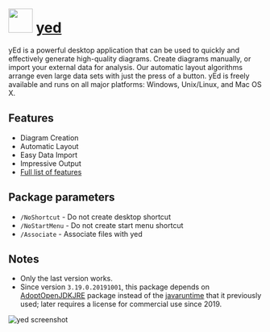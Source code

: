 # <img src="https://cdn.jsdelivr.net/gh/majkinetor/chocolatey/yed/icon.png" width="48" height="48"/> [yed](https://chocolatey.org/packages/yed)

yEd is a powerful desktop application that can be used to quickly and effectively generate high-quality diagrams. Create diagrams manually, or import your external data for analysis. Our automatic layout algorithms arrange even large data sets with just the press of a button. yEd is freely available and runs on all major platforms: Windows, Unix/Linux, and Mac OS X.

## Features

- Diagram Creation
- Automatic Layout
- Easy Data Import
- Impressive Output
- [Full list of features](https://www.yworks.com/products/yed/applicationfeatures)

## Package parameters

- `/NoShortcut` - Do not create desktop shortcut
- `/NoStartMenu` - Do not create start menu shortcut
- `/Associate` - Associate files with yed

## Notes

- Only the last version works.
- Since version `3.19.0.20191001`, this package depends on [AdoptOpenJDKJRE](https://chocolatey.org/packages/AdoptOpenJDKJRE) package instead of the [javaruntime](https://chocolatey.org/packages/javaruntime) that it previously used; later requires a license for commercial use since 2019.

![yed screenshot](https://cdn.rawgit.com/majkinetor/chocolatey/master/yed/screenshot.png)


